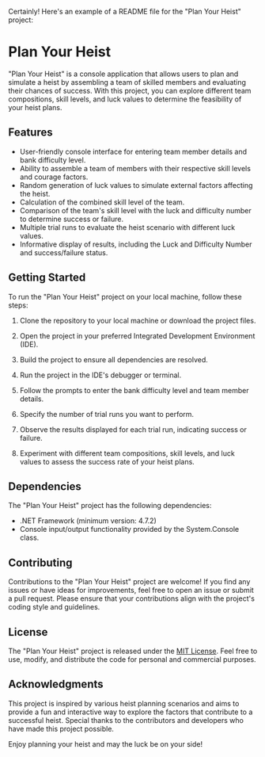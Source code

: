 Certainly! Here's an example of a README file for the "Plan Your Heist" project:

# Plan Your Heist

"Plan Your Heist" is a console application that allows users to plan and simulate a heist by assembling a team of skilled members and evaluating their chances of success. With this project, you can explore different team compositions, skill levels, and luck values to determine the feasibility of your heist plans.

## Features

- User-friendly console interface for entering team member details and bank difficulty level.
- Ability to assemble a team of members with their respective skill levels and courage factors.
- Random generation of luck values to simulate external factors affecting the heist.
- Calculation of the combined skill level of the team.
- Comparison of the team's skill level with the luck and difficulty number to determine success or failure.
- Multiple trial runs to evaluate the heist scenario with different luck values.
- Informative display of results, including the Luck and Difficulty Number and success/failure status.

## Getting Started

To run the "Plan Your Heist" project on your local machine, follow these steps:

1. Clone the repository to your local machine or download the project files.

2. Open the project in your preferred Integrated Development Environment (IDE).

3. Build the project to ensure all dependencies are resolved.

4. Run the project in the IDE's debugger or terminal.

5. Follow the prompts to enter the bank difficulty level and team member details.

6. Specify the number of trial runs you want to perform.

7. Observe the results displayed for each trial run, indicating success or failure.

8. Experiment with different team compositions, skill levels, and luck values to assess the success rate of your heist plans.

## Dependencies

The "Plan Your Heist" project has the following dependencies:

- .NET Framework (minimum version: 4.7.2)
- Console input/output functionality provided by the System.Console class.

## Contributing

Contributions to the "Plan Your Heist" project are welcome! If you find any issues or have ideas for improvements, feel free to open an issue or submit a pull request. Please ensure that your contributions align with the project's coding style and guidelines.

## License

The "Plan Your Heist" project is released under the [MIT License](LICENSE). Feel free to use, modify, and distribute the code for personal and commercial purposes.

## Acknowledgments

This project is inspired by various heist planning scenarios and aims to provide a fun and interactive way to explore the factors that contribute to a successful heist. Special thanks to the contributors and developers who have made this project possible.

Enjoy planning your heist and may the luck be on your side!
